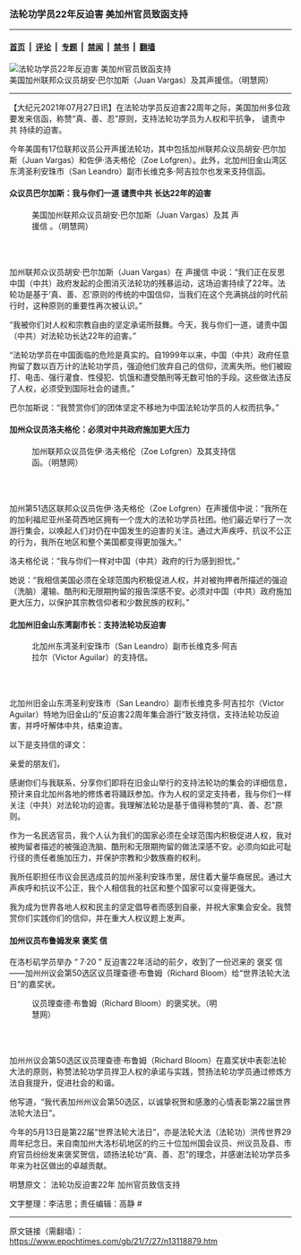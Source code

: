 ### 法轮功学员22年反迫害 美加州官员致函支持

---

#### [首页](../../../..?n13118879) &nbsp;|&nbsp; [评论](../../../../../epoch-comment?n13118879) &nbsp;|&nbsp; [专题](../../../../../epoch-special?n13118879) &nbsp;|&nbsp; [禁闻](../../../../../epoch-news?n13118879) &nbsp;|&nbsp; [禁书](../../../../../books?n13118879) &nbsp;|&nbsp; [翻墙](https://github.com/gfw-breaker/nogfw/blob/master/README.md?n13118879)


<div><img alt="法轮功学员22年反迫害 美加州官员致函支持" class="attachment-djy_600_400 size-djy_600_400 wp-post-image" src="https://i.epochtimes.com/assets/uploads/2021/07/id13118881-2021-7-26-california-vip-support_01-ss.jpeg"/>
<div class="caption">
 美国加州联邦众议员胡安‧巴尔加斯（Juan Vargas）及其声援信。（明慧网）
</div></div><hr/><div class="post_content" id="artbody" itemprop="articleBody">
 <!-- article content begin -->
 <p>
  【大纪元2021年07月27日讯】在法轮功学员反迫害22周年之际，美国加州多位政要发来信函，称赞“真、善、忍”原则，支持法轮功学员为人权和平抗争，
  <ok href="https://www.epochtimes.com/gb/tag/%E8%B0%B4%E8%B4%A3%E4%B8%AD%E5%85%B1.html">
   谴责中共
  </ok>
  持续的迫害。
 </p>
 <p>
  今年美国有17位联邦议员公开声援法轮功，其中包括加州联邦众议员胡安‧巴尔加斯（Juan Vargas）和佐伊‧洛夫格伦（Zoe Lofgren）。此外，北加州旧金山湾区东湾圣利安珠市（San Leandro）副市长维克多‧阿吉拉尔也发来支持信函。
 </p>
 <h4>
  <b>
   众议员巴尔加斯：我与你们一道
   <ok href="https://www.epochtimes.com/gb/tag/%E8%B0%B4%E8%B4%A3%E4%B8%AD%E5%85%B1.html">
    谴责中共
   </ok>
   长达22年的迫害
  </b>
 </h4>
 <figure aria-describedby="caption-attachment-13118881" class="wp-caption aligncenter" id="attachment_13118881" style="width: 380px">
  <ok href="https://i.epochtimes.com/assets/uploads/2021/07/id13118881-2021-7-26-california-vip-support_01-ss.jpeg" target="_blank">
   <img alt="" class="wp-image-13118881" src="https://i.epochtimes.com/assets/uploads/2021/07/id13118881-2021-7-26-california-vip-support_01-ss.jpeg"/>
  </ok>
  <br/><figcaption class="wp-caption-text" id="caption-attachment-13118881">
   美国加州联邦众议员胡安‧巴尔加斯（Juan Vargas）及其
   <ok href="https://www.epochtimes.com/gb/tag/%E5%A3%B0%E6%8F%B4%E4%BF%A1.html">
    声援信
   </ok>
   。（明慧网）
  </figcaption><br/>
 </figure><br/>
 <p>
  加州联邦众议员胡安‧巴尔加斯（Juan Vargas）在
  <ok href="https://www.epochtimes.com/gb/tag/%E5%A3%B0%E6%8F%B4%E4%BF%A1.html">
   声援信
  </ok>
  中说：“我们正在反思中国（中共）政府发起的企图消灭法轮功的残暴运动，这场迫害持续了22年。法轮功是基于‘真、善、忍’原则的传统的中国信仰，当我们在这个充满挑战的时代前行时，这种原则的重要性再次被认识。”
 </p>
 <p>
  “我被你们对人权和宗教自由的坚定承诺所鼓舞。今天，我与你们一道，谴责中国（中共）对法轮功长达22年的迫害。”
 </p>
 <p>
  “法轮功学员在中国面临的危险是真实的。自1999年以来，中国（中共）政府任意拘留了数以百万计的法轮功学员，强迫他们放弃自己的信仰，流离失所。他们被殴打、电击、强行灌食、性侵犯、饥饿和遭受酷刑等无数可怕的手段。这些做法违反了人权，必须受到国际社会的谴责。”
 </p>
 <p>
  巴尔加斯说：“我赞赏你们的团体坚定不移地为中国法轮功学员的人权而抗争。”
 </p>
 <h4>
  <b>
   加州众议员洛夫格伦：必须对中共政府施加更大压力
  </b>
 </h4>
 <figure aria-describedby="caption-attachment-13118894" class="wp-caption aligncenter" id="attachment_13118894" style="width: 375px">
  <ok href="https://i.epochtimes.com/assets/uploads/2021/07/id13118894-2021-7-26-california-vip-support_02-ss.jpeg" target="_blank">
   <img alt="" class="wp-image-13118894" src="https://i.epochtimes.com/assets/uploads/2021/07/id13118894-2021-7-26-california-vip-support_02-ss.jpeg"/>
  </ok>
  <br/><figcaption class="wp-caption-text" id="caption-attachment-13118894">
   加州联邦众议员佐伊‧洛夫格伦（Zoe Lofgren）及其支持信函。（明慧网）
  </figcaption><br/>
 </figure><br/>
 <p>
  加州第51选区联邦众议员佐伊‧洛夫格伦（Zoe Lofgren）在声援信中说：“我所在的加利福尼亚州圣荷西地区拥有一个庞大的法轮功学员社团。他们最近举行了一次游行集会，以唤起人们对仍在中国发生的迫害的关注。通过大声疾呼、抗议不公正的行为，我所在地区和整个美国都变得更加强大。”
 </p>
 <p>
  洛夫格伦说：“我与你们一样对中国（中共）政府的行为感到担忧。”
 </p>
 <p>
  她说：“我相信美国必须在全球范围内积极促进人权，并对被拘押者所描述的强迫（洗脑）灌输、酷刑和无限期拘留的报告深感不安。必须对中国（中共）政府施加更大压力，以保护其宗教信仰者和少数民族的权利。”
 </p>
 <h4>
  <b>
   北加州旧金山东湾副市长：支持法轮功反迫害
  </b>
 </h4>
 <figure aria-describedby="caption-attachment-13118935" class="wp-caption aligncenter" id="attachment_13118935" style="width: 369px">
  <ok href="https://i.epochtimes.com/assets/uploads/2021/07/id13118935-2021-7-26-california-official-support-falun-gong_01.png" target="_blank">
   <img alt="" class="wp-image-13118935" src="https://i.epochtimes.com/assets/uploads/2021/07/id13118935-2021-7-26-california-official-support-falun-gong_01-600x816.png"/>
  </ok>
  <br/><figcaption class="wp-caption-text" id="caption-attachment-13118935">
   北加州东湾圣利安珠市（San Leandro）副市长维克多‧阿吉拉尔（Victor Aguilar）的支持信。
  </figcaption><br/>
 </figure><br/>
 <p>
  北加州旧金山东湾圣利安珠市（San Leandro）副市长维克多‧阿吉拉尔（Victor Aguilar）特地为旧金山的“反迫害22周年集会游行”致支持信，支持法轮功反迫害，并呼吁解体中共，结束迫害。
 </p>
 <p>
  以下是支持信的译文：
 </p>
 <p>
  亲爱的朋友们，
 </p>
 <p>
  感谢你们与我联系，分享你们即将在旧金山举行的支持法轮功的集会的详细信息，预计来自北加州各地的修炼者将踊跃参加。作为人权的坚定支持者，我与你们一样关注（中共）对法轮功的迫害。我理解法轮功是基于值得称赞的“真、善、忍”原则。
 </p>
 <p>
  作为一名民选官员，我个人认为我们的国家必须在全球范围内积极促进人权，我对被拘留者描述的被强迫洗脑、酷刑和无限期拘留的做法深感不安。必须向如此可耻行径的责任者施加压力，并保护宗教和少数族裔的权利。
 </p>
 <p>
  我所任职担任市议会民选成员的加州圣利安珠市里，居住着大量华裔居民。通过大声疾呼和抗议不公正，我个人相信我的社区和整个国家可以变得更强大。
 </p>
 <p>
  我为成为世界各地人权和民主的坚定倡导者而感到自豪，并祝大家集会安全。我赞赏你们实践你们的信仰，并在重大人权议题上发声。
 </p>
 <h4>
  加州议员布鲁姆发来
  <ok href="https://www.epochtimes.com/gb/tag/%E8%A4%92%E5%A5%96.html">
   褒奖
  </ok>
  信
 </h4>
 <p>
  在洛杉矶学员举办
  <span class="s1">
   “
  </span>
  7·20
  <span class="s1">
   ”
  </span>
  反迫害22年活动的前夕，收到了一份迟来的
  <ok href="https://www.epochtimes.com/gb/tag/%E8%A4%92%E5%A5%96.html">
   褒奖
  </ok>
  信——加州州议会第50选区议员理查德‧布鲁姆（Richard Bloom）给“世界法轮大法日”的嘉奖状。
 </p>
 <figure aria-describedby="caption-attachment-13118948" class="wp-caption aligncenter" id="attachment_13118948" style="width: 331px">
  <ok href="https://i.epochtimes.com/assets/uploads/2021/07/id13118948-2021-7-26-california-official-support-falun-gong_02.png" target="_blank">
   <img alt="" class="wp-image-13118948" src="https://i.epochtimes.com/assets/uploads/2021/07/id13118948-2021-7-26-california-official-support-falun-gong_02-600x777.png"/>
  </ok>
  <br/><figcaption class="wp-caption-text" id="caption-attachment-13118948">
   议员理查德‧布鲁姆（Richard Bloom）的褒奖状。（明慧网）
  </figcaption><br/>
 </figure><br/>
 <p>
  加州州议会第50选区议员理查德‧布鲁姆（Richard Bloom）在嘉奖状中表彰法轮大法的原则，称赞法轮功学员捍卫人权的承诺与实践，赞扬法轮功学员通过修炼方法自我提升，促进社会的和谐。
 </p>
 <p>
  他写道，“我代表加州州议会第50选区，以诚挚祝贺和感激的心情表彰第22届世界法轮大法日”。
 </p>
 <p>
  今年的5月13日是第22届“世界法轮大法日”，亦是法轮大法（法轮功）洪传世界29周年纪念日。来自南加州大洛杉矶地区的约三十位加州国会议员、州议员及县、市府官员纷纷发来褒奖贺信，颂扬法轮功“真、善、忍”的理念，并感谢法轮功学员多年来为社区做出的卓越贡献。
 </p>
 <p>
  明慧原文：
  <ok href="http://big5.minghui.org/mh/articles/2021/7/27/%E6%B3%95%E8%BC%AA%E5%8A%9F%E5%8F%8D%E8%BF%AB%E5%AE%B322%E5%B9%B4-%E5%8A%A0%E5%B7%9E%E5%AE%98%E5%93%A1%E8%87%B4%E4%BF%A1%E6%94%AF%E6%8C%81-428759.html">
   法轮功反迫害22年 加州官员致信支持
  </ok>
 </p>
 <p>
  文字整理：李洁思；责任编辑：高静 #
 </p>
 <!-- article content end -->
 <div id="below_article_ad">
 </div>
</div>


---

原文链接（需翻墙）：https://www.epochtimes.com/gb/21/7/27/n13118879.htm